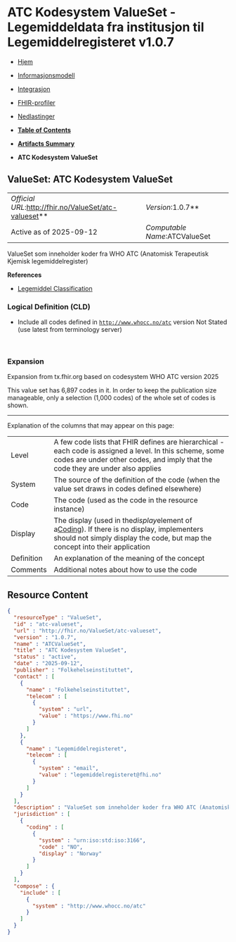 # ATC Kodesystem ValueSet - Legemiddeldata fra institusjon til Legemiddelregisteret v1.0.7

*  [Hjem](index.md) 
*  [Informasjonsmodell](informasjonsmodell.md) 
*  [Integrasjon](integrasjon.md) 
*  [FHIR-profiler](profiler.md) 
*  [Nedlastinger](nedlastinger.md) 

* [**Table of Contents**](toc.md)
* [**Artifacts Summary**](artifacts.md)
* **ATC Kodesystem ValueSet**

## ValueSet: ATC Kodesystem ValueSet 

| | |
| :--- | :--- |
| *Official URL*:http://fhir.no/ValueSet/atc-valueset** | *Version*:1.0.7** |
| Active as of 2025-09-12 | *Computable Name*:ATCValueSet |

 
ValueSet som inneholder koder fra WHO ATC (Anatomisk Terapeutisk Kjemisk legemiddelregister) 

 **References** 

* [Legemiddel Classification](StructureDefinition-legemiddel-classification.md)

### Logical Definition (CLD)

* Include all codes defined in [`http://www.whocc.no/atc`](http://www.whocc.no/atc) version Not Stated (use latest from terminology server)

 

### Expansion

Expansion from tx.fhir.org based on codesystem WHO ATC version 2025

This value set has 6,897 codes in it. In order to keep the publication size manageable, only a selection (1,000 codes) of the whole set of codes is shown.

-------

 Explanation of the columns that may appear on this page: 

| | |
| :--- | :--- |
| Level | A few code lists that FHIR defines are hierarchical - each code is assigned a level. In this scheme, some codes are under other codes, and imply that the code they are under also applies |
| System | The source of the definition of the code (when the value set draws in codes defined elsewhere) |
| Code | The code (used as the code in the resource instance) |
| Display | The display (used in the*display*element of a[Coding](http://hl7.org/fhir/R4/datatypes.html#Coding)). If there is no display, implementers should not simply display the code, but map the concept into their application |
| Definition | An explanation of the meaning of the concept |
| Comments | Additional notes about how to use the code |



## Resource Content

```json
{
  "resourceType" : "ValueSet",
  "id" : "atc-valueset",
  "url" : "http://fhir.no/ValueSet/atc-valueset",
  "version" : "1.0.7",
  "name" : "ATCValueSet",
  "title" : "ATC Kodesystem ValueSet",
  "status" : "active",
  "date" : "2025-09-12",
  "publisher" : "Folkehelseinstituttet",
  "contact" : [
    {
      "name" : "Folkehelseinstituttet",
      "telecom" : [
        {
          "system" : "url",
          "value" : "https://www.fhi.no"
        }
      ]
    },
    {
      "name" : "Legemiddelregisteret",
      "telecom" : [
        {
          "system" : "email",
          "value" : "legemiddelregisteret@fhi.no"
        }
      ]
    }
  ],
  "description" : "ValueSet som inneholder koder fra WHO ATC (Anatomisk Terapeutisk Kjemisk legemiddelregister)",
  "jurisdiction" : [
    {
      "coding" : [
        {
          "system" : "urn:iso:std:iso:3166",
          "code" : "NO",
          "display" : "Norway"
        }
      ]
    }
  ],
  "compose" : {
    "include" : [
      {
        "system" : "http://www.whocc.no/atc"
      }
    ]
  }
}

```
